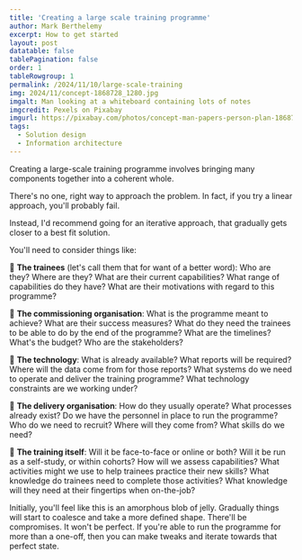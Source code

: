 ```yaml
---
title: 'Creating a large scale training programme'
author: Mark Berthelemy
excerpt: How to get started
layout: post
datatable: false
tablePagination: false
order: 1
tableRowgroup: 1
permalink: /2024/11/10/large-scale-training
img: 2024/11/concept-1868728_1280.jpg
imgalt: Man looking at a whiteboard containing lots of notes
imgcredit: Pexels on Pixabay
imgurl: https://pixabay.com/photos/concept-man-papers-person-plan-1868728/
tags:
  - Solution design
  - Information architecture
---
```

Creating a large-scale training programme involves bringing many components together into a coherent whole.

There's no one, right way to approach the problem. In fact, if you try a linear approach, you'll probably fail.

Instead, I'd recommend going for an iterative approach, that gradually gets closer to a best fit solution.

You'll need to consider things like:

🔶 **The trainees** (let's call them that for want of a better word): Who are they? Where are they? What are their current capabilities? What range of capabilities do they have? What are their motivations with regard to this programme?

🔶 **The commissioning organisation**: What is the programme meant to achieve? What are their success measures? What do they need the trainees to be able to do by the end of the programme? What are the timelines? What's the budget? Who are the stakeholders?

🔶 **The technology**: What is already available? What reports will be required? Where will the data come from for those reports? What systems do we need to operate and deliver the training programme? What technology constraints are we working under?

🔶 **The delivery organisation**: How do they usually operate? What processes already exist? Do we have the personnel in place to run the programme? Who do we need to recruit? Where will they come from? What skills do we need?

🔶 **The training itself**: Will it be face-to-face or online or both? Will it be run as a self-study, or within cohorts? How will we assess capabilities? What activities might we use to help trainees practice their new skills? What knowledge do trainees need to complete those activities? What knowledge will they need at their fingertips when on-the-job?

Initially, you'll feel like this is an amorphous blob of jelly. Gradually things will start to coalesce and take a more defined shape. There'll be compromises. It won't be perfect. If you're able to run the programme for more than a one-off, then you can make tweaks and iterate towards that perfect state.